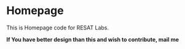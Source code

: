# Homepage

This is Homepage code for RESAT Labs.

**If You have better design than this and wish to contribute, mail me**
